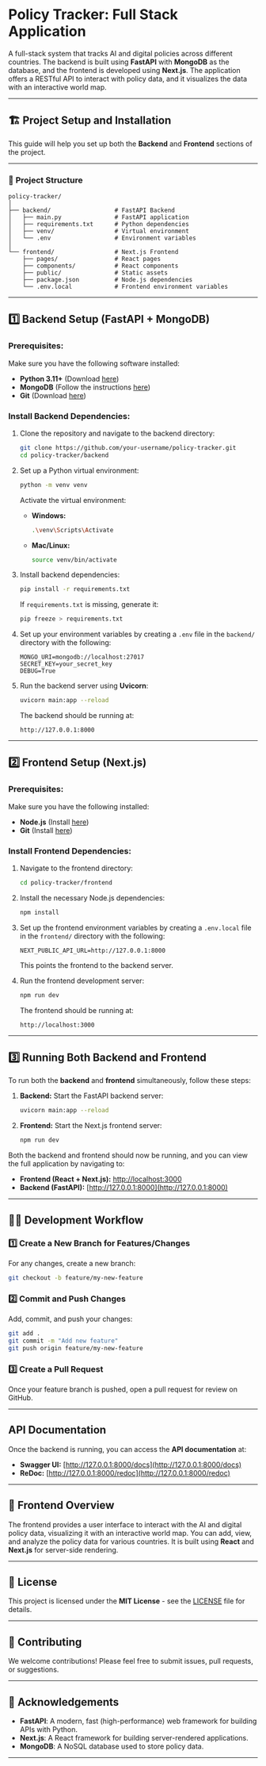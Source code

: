 # **Policy Tracker: Full Stack Application**

A full-stack system that tracks AI and digital policies across different countries. The backend is built using **FastAPI** with **MongoDB** as the database, and the frontend is developed using **Next.js**. The application offers a RESTful API to interact with policy data, and it visualizes the data with an interactive world map.

---

## 🏗️ **Project Setup and Installation**

This guide will help you set up both the **Backend** and **Frontend** sections of the project.

---

### 📂 **Project Structure**

```
policy-tracker/
│
├── backend/                  # FastAPI Backend
│   ├── main.py               # FastAPI application
│   ├── requirements.txt      # Python dependencies
│   ├── venv/                 # Virtual environment
│   └── .env                  # Environment variables
│
└── frontend/                 # Next.js Frontend
    ├── pages/                # React pages
    ├── components/           # React components
    ├── public/               # Static assets
    ├── package.json          # Node.js dependencies
    └── .env.local            # Frontend environment variables
```

---

## **1️⃣ Backend Setup (FastAPI + MongoDB)**

### **Prerequisites:**

Make sure you have the following software installed:

- **Python 3.11+** (Download [here](https://www.python.org/downloads/))
- **MongoDB** (Follow the instructions [here](https://www.mongodb.com/docs/manual/installation/))
- **Git** (Download [here](https://git-scm.com/))

### **Install Backend Dependencies:**

1. Clone the repository and navigate to the backend directory:

   ```bash
   git clone https://github.com/your-username/policy-tracker.git
   cd policy-tracker/backend
   ```

2. Set up a Python virtual environment:

   ```bash
   python -m venv venv
   ```

   Activate the virtual environment:

   - **Windows:**

     ```bash
     .\venv\Scripts\Activate
     ```

   - **Mac/Linux:**

     ```bash
     source venv/bin/activate
     ```

3. Install backend dependencies:

   ```bash
   pip install -r requirements.txt
   ```

   If `requirements.txt` is missing, generate it:

   ```bash
   pip freeze > requirements.txt
   ```

4. Set up your environment variables by creating a `.env` file in the `backend/` directory with the following:

   ```env
   MONGO_URI=mongodb://localhost:27017
   SECRET_KEY=your_secret_key
   DEBUG=True
   ```

5. Run the backend server using **Uvicorn**:

   ```bash
   uvicorn main:app --reload
   ```

   The backend should be running at:

   ```
   http://127.0.0.1:8000
   ```

---

## **2️⃣ Frontend Setup (Next.js)**

### **Prerequisites:**

Make sure you have the following installed:

- **Node.js** (Install [here](https://nodejs.org/))
- **Git** (Install [here](https://git-scm.com/))

### **Install Frontend Dependencies:**

1. Navigate to the frontend directory:

   ```bash
   cd policy-tracker/frontend
   ```

2. Install the necessary Node.js dependencies:

   ```bash
   npm install
   ```

3. Set up the frontend environment variables by creating a `.env.local` file in the `frontend/` directory with the following:

   ```env
   NEXT_PUBLIC_API_URL=http://127.0.0.1:8000
   ```

   This points the frontend to the backend server.

4. Run the frontend development server:

   ```bash
   npm run dev
   ```

   The frontend should be running at:

   ```
   http://localhost:3000
   ```

---

## **3️⃣ Running Both Backend and Frontend**

To run both the **backend** and **frontend** simultaneously, follow these steps:

1. **Backend:** Start the FastAPI backend server:

   ```bash
   uvicorn main:app --reload
   ```

2. **Frontend:** Start the Next.js frontend server:

   ```bash
   npm run dev
   ```

Both the backend and frontend should now be running, and you can view the full application by navigating to:

- **Frontend (React + Next.js):** [http://localhost:3000](http://localhost:3000)
- **Backend (FastAPI):** [http://127.0.0.1:8000](http://127.0.0.1:8000)

---

## 🧑‍💻 **Development Workflow**

### **1️⃣ Create a New Branch for Features/Changes**

For any changes, create a new branch:

```bash
git checkout -b feature/my-new-feature
```

### **2️⃣ Commit and Push Changes**

Add, commit, and push your changes:

```bash
git add .
git commit -m "Add new feature"
git push origin feature/my-new-feature
```

### **3️⃣ Create a Pull Request**

Once your feature branch is pushed, open a pull request for review on GitHub.

---

## **API Documentation**

Once the backend is running, you can access the **API documentation** at:

- **Swagger UI:** [http://127.0.0.1:8000/docs](http://127.0.0.1:8000/docs)
- **ReDoc:** [http://127.0.0.1:8000/redoc](http://127.0.0.1:8000/redoc)

---

## 🎨 **Frontend Overview**

The frontend provides a user interface to interact with the AI and digital policy data, visualizing it with an interactive world map. You can add, view, and analyze the policy data for various countries. It is built using **React** and **Next.js** for server-side rendering.

---

## 📝 **License**

This project is licensed under the **MIT License** - see the [LICENSE](LICENSE) file for details.

---

## 💬 **Contributing**

We welcome contributions! Please feel free to submit issues, pull requests, or suggestions.

---

## 🎉 **Acknowledgements**

- **FastAPI**: A modern, fast (high-performance) web framework for building APIs with Python.
- **Next.js**: A React framework for building server-rendered applications.
- **MongoDB**: A NoSQL database used to store policy data.

---


